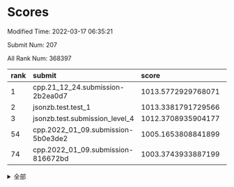 # Scores

Modified Time: 2022-03-17 06:35:21

Submit Num: 207

All Rank Num: 368397

| rank |               submit               |       score        |       sigma        | pk_num |
| :--- | :--------------------------------- | :----------------- | :----------------- | :----- |
| 1    | cpp.21_12_24.submission-2b2ea0d7   | 1013.5772929768071 | 0.8141754382494577 | 7122   |
| 2    | jsonzb.test.test_1                 | 1013.3381791729566 | 0.8427850101650697 | 7114   |
| 3    | jsonzb.test.submission_level_4     | 1012.3708935904177 | 0.7900429353236202 | 7122   |
| 54   | cpp.2022_01_09.submission-5b0e3de2 | 1005.1653808841899 | 0.7220179819316981 | 7115   |
| 74   | cpp.2022_01_09.submission-816672bd | 1003.3743933887199 | 0.7141501376024161 | 7120   |


<details>
<summary>全部</summary>

| rank |                 submit                 |       score        |       sigma        | pk_num |
| :--- | :------------------------------------- | :----------------- | :----------------- | :----- |
| 1    | cpp.21_12_24.submission-2b2ea0d7       | 1013.5772929768071 | 0.8141754382494577 | 7122   |
| 2    | jsonzb.test.test_1                     | 1013.3381791729566 | 0.8427850101650697 | 7114   |
| 3    | jsonzb.test.submission_level_4         | 1012.3708935904177 | 0.7900429353236202 | 7122   |
| 4    | gobigger.level_3.submission_level_3_12 | 1011.9094663511482 | 0.7834361373066611 | 7118   |
| 5    | gobigger.level_3.submission_level_3_5  | 1011.8678176549632 | 0.7674509833721186 | 7118   |
| 6    | gobigger.level_3.submission_level_3_39 | 1011.6989163921152 | 0.76938342206855   | 7116   |
| 7    | gobigger.level_3.submission_level_3_23 | 1011.398561462001  | 0.7573491341275749 | 7118   |
| 8    | gobigger.level_3.submission_level_3_4  | 1011.3581987838324 | 0.7714536787842243 | 7123   |
| 9    | gobigger.level_3.submission_level_3_3  | 1011.2544928521579 | 0.8221817912819616 | 7120   |
| 10   | gobigger.level_3.submission_level_3_18 | 1011.0304718550033 | 0.7749026760660049 | 7118   |
| 11   | gobigger.level_3.submission_level_3_28 | 1010.926097355288  | 0.782350727823505  | 7121   |
| 12   | gobigger.level_3.submission_level_3_9  | 1010.8772353094225 | 0.7799293545936039 | 7122   |
| 13   | gobigger.level_3.submission_level_3_45 | 1010.7538702591769 | 0.7744080852777634 | 7119   |
| 14   | gobigger.level_3.submission_level_3_7  | 1010.6649124145698 | 0.7720146647882072 | 7116   |
| 15   | gobigger.level_3.submission_level_3_47 | 1010.6486988802716 | 0.7705810066668491 | 7119   |
| 16   | gobigger.level_3.submission_level_3_6  | 1010.6253304131609 | 0.7830669617453103 | 7114   |
| 17   | gobigger.level_3.submission_level_3_37 | 1010.5850770495408 | 0.7708530062335676 | 7119   |
| 18   | gobigger.level_3.submission_level_3_16 | 1010.5468358861821 | 0.7737369953218843 | 7118   |
| 19   | gobigger.level_3.submission_level_3_25 | 1010.5298512290371 | 0.7727893302327252 | 7125   |
| 20   | gobigger.level_3.submission_level_3_24 | 1010.4247510664749 | 0.7464170545116285 | 7117   |
| 21   | gobigger.level_3.submission_level_3_38 | 1010.412129735606  | 0.7473816565971957 | 7120   |
| 22   | gobigger.level_3.submission_level_3_22 | 1010.3490762232123 | 0.7506498844606602 | 7116   |
| 23   | gobigger.level_3.submission_level_3_34 | 1010.3352095219825 | 0.7785595332192713 | 7117   |
| 24   | gobigger.level_3.submission_level_3_1  | 1010.316707020475  | 0.764436186349977  | 7119   |
| 25   | gobigger.level_3.submission_level_3_17 | 1010.2830056336677 | 0.7649171953440337 | 7116   |
| 26   | gobigger.level_3.submission_level_3_2  | 1010.2283091867012 | 0.7569394380377857 | 7118   |
| 27   | gobigger.level_3.submission_level_3_31 | 1010.1736033346774 | 0.7660469213946709 | 7119   |
| 28   | gobigger.level_3.submission_level_3_36 | 1010.1501840101539 | 0.759597657098948  | 7121   |
| 29   | gobigger.level_3.submission_level_3_30 | 1010.1191024291095 | 0.7887086327679457 | 7117   |
| 30   | gobigger.level_3.submission_level_3_35 | 1010.0470795285919 | 0.775812558907304  | 7120   |
| 31   | gobigger.level_3.submission_level_3_8  | 1009.9934489549984 | 0.7581451204262661 | 7125   |
| 32   | gobigger.level_3.submission_level_3_41 | 1009.9870743068317 | 0.7826012001640951 | 7120   |
| 33   | gobigger.level_3.submission_level_3_29 | 1009.9802699771003 | 0.7506228366275285 | 7117   |
| 34   | gobigger.level_3.submission_level_3_33 | 1009.9800206016187 | 0.7511827221354251 | 7120   |
| 35   | gobigger.level_3.submission_level_3_26 | 1009.9606829522156 | 0.7438018272514182 | 7118   |
| 36   | gobigger.level_3.submission_level_3_19 | 1009.8714900192531 | 0.7678366498602737 | 7117   |
| 37   | gobigger.level_3.submission_level_3_11 | 1009.8517605628683 | 0.7527062566858543 | 7115   |
| 38   | gobigger.level_3.submission_level_3_48 | 1009.8375867440395 | 0.767061133960465  | 7122   |
| 39   | gobigger.level_3.submission_level_3_13 | 1009.793618685991  | 0.7304995272045454 | 7119   |
| 40   | gobigger.level_3.submission_level_3_15 | 1009.7153957136277 | 0.7638543417419301 | 7121   |
| 41   | gobigger.level_3.submission_level_3_46 | 1009.7117130398778 | 0.7704613771229072 | 7116   |
| 42   | gobigger.level_3.submission_level_3_20 | 1009.5574668794966 | 0.7506625877485215 | 7120   |
| 43   | gobigger.level_3.submission_level_3_43 | 1009.5429579586275 | 0.7691686582382833 | 7117   |
| 44   | gobigger.level_3.submission_level_3_42 | 1009.5223933097714 | 0.770278219598254  | 7119   |
| 45   | gobigger.level_3.submission_level_3_40 | 1009.518902887704  | 0.7630404086820598 | 7122   |
| 46   | gobigger.level_3.submission_level_3_27 | 1009.4983437100966 | 0.7467656837596415 | 7123   |
| 47   | gobigger.level_3.submission_level_3_0  | 1009.3729122530846 | 0.7563888411248261 | 7117   |
| 48   | gobigger.level_3.submission_level_3_10 | 1009.3709759319541 | 0.7446567540080143 | 7120   |
| 49   | gobigger.level_3.submission_level_3_21 | 1009.0401425343464 | 0.770117627745825  | 7119   |
| 50   | gobigger.level_3.submission_level_3_14 | 1008.9545558695962 | 0.7394398043333964 | 7120   |
| 51   | gobigger.level_3.submission_level_3_44 | 1008.9513562208681 | 0.7295234998517752 | 7124   |
| 52   | gobigger.level_3.submission_level_3_32 | 1008.5312262689146 | 0.7461321351197131 | 7119   |
| 53   | gobigger.level_3.submission_level_3_49 | 1008.1491180842278 | 0.7462338054160272 | 7128   |
| 54   | cpp.2022_01_09.submission-5b0e3de2     | 1005.1653808841899 | 0.7220179819316981 | 7115   |
| 55   | gobigger.level_1.submission_level_1_11 | 1004.4261070483032 | 0.7137672723792016 | 7123   |
| 56   | gobigger.level_1.submission_level_1_48 | 1004.3951195768649 | 0.7219127193703357 | 7117   |
| 57   | gobigger.level_1.submission_level_1_42 | 1004.2836193984209 | 0.7293503962330151 | 7115   |
| 58   | gobigger.level_1.submission_level_1_3  | 1003.989974954663  | 0.7206200372062176 | 7117   |
| 59   | gobigger.level_1.submission_level_1_45 | 1003.988358078077  | 0.7319858589389762 | 7118   |
| 60   | gobigger.level_1.submission_level_1_29 | 1003.9056605786991 | 0.7325877016308631 | 7118   |
| 61   | gobigger.level_1.submission_level_1_38 | 1003.8820755974241 | 0.7262467876774462 | 7112   |
| 62   | gobigger.level_1.submission_level_1_12 | 1003.8787550557306 | 0.7164940946318586 | 7122   |
| 63   | gobigger.level_1.submission_level_1_20 | 1003.740825693347  | 0.7135201292406033 | 7119   |
| 64   | gobigger.level_1.submission_level_1_40 | 1003.7195804848807 | 0.7083587011847864 | 7118   |
| 65   | gobigger.level_1.submission_level_1_36 | 1003.7068528995817 | 0.7199213701291678 | 7119   |
| 66   | gobigger.level_1.submission_level_1_44 | 1003.6320950566047 | 0.7125730421261429 | 7122   |
| 67   | gobigger.level_1.submission_level_1_39 | 1003.5975302281681 | 0.7124062684289337 | 7114   |
| 68   | gobigger.level_1.submission_level_1_14 | 1003.547817830423  | 0.7120385437829749 | 7119   |
| 69   | gobigger.level_1.submission_level_1_26 | 1003.5061660297133 | 0.7152581687303401 | 7120   |
| 70   | gobigger.level_1.submission_level_1_18 | 1003.4991347291678 | 0.7207191204450807 | 7117   |
| 71   | gobigger.level_1.submission_level_1_47 | 1003.397590296391  | 0.7176007747135806 | 7119   |
| 72   | gobigger.level_1.submission_level_1_37 | 1003.3938802598178 | 0.7278427803967953 | 7121   |
| 73   | gobigger.level_1.submission_level_1_43 | 1003.3863425169327 | 0.7204315778129943 | 7121   |
| 74   | cpp.2022_01_09.submission-816672bd     | 1003.3743933887199 | 0.7141501376024161 | 7120   |
| 75   | gobigger.level_1.submission_level_1_19 | 1003.3659637390379 | 0.7158725096765961 | 7111   |
| 76   | gobigger.level_1.submission_level_1_25 | 1003.3622983620315 | 0.7283544138212256 | 7116   |
| 77   | gobigger.level_1.submission_level_1_15 | 1003.3553081850495 | 0.7207196063857076 | 7115   |
| 78   | gobigger.level_1.submission_level_1_2  | 1003.308614807348  | 0.7242204157913587 | 7117   |
| 79   | gobigger.level_1.submission_level_1_7  | 1003.2164627015521 | 0.717598082795829  | 7121   |
| 80   | gobigger.level_1.submission_level_1_22 | 1003.1900043080506 | 0.7036205659850276 | 7120   |
| 81   | gobigger.level_1.submission_level_1_27 | 1003.184805933278  | 0.7248742119501849 | 7120   |
| 82   | gobigger.level_1.submission_level_1_6  | 1003.1714571627565 | 0.7117832598351764 | 7122   |
| 83   | gobigger.level_1.submission_level_1_9  | 1003.1389331377502 | 0.7186139245393883 | 7120   |
| 84   | gobigger.level_1.submission_level_1_28 | 1003.1199458789984 | 0.7038382647546699 | 7114   |
| 85   | gobigger.level_1.submission_level_1_16 | 1003.0895066620652 | 0.7219894335448275 | 7124   |
| 86   | gobigger.level_1.submission_level_1_31 | 1002.9352323571859 | 0.7028379260057347 | 7112   |
| 87   | gobigger.level_1.submission_level_1_30 | 1002.9123331796665 | 0.7152242614741536 | 7119   |
| 88   | gobigger.level_1.submission_level_1_10 | 1002.8913079232844 | 0.7172160731201657 | 7117   |
| 89   | gobigger.level_1.submission_level_1_21 | 1002.8222445336314 | 0.7061398758464822 | 7117   |
| 90   | gobigger.level_1.submission_level_1_17 | 1002.8002108972995 | 0.7089188543769265 | 7119   |
| 91   | gobigger.level_1.submission_level_1_33 | 1002.7897569281675 | 0.7184701539483934 | 7120   |
| 92   | gobigger.level_1.submission_level_1_49 | 1002.7635429311538 | 0.7166066111972355 | 7120   |
| 93   | gobigger.level_1.submission_level_1_34 | 1002.713977435266  | 0.7149201555508778 | 7115   |
| 94   | gobigger.level_1.submission_level_1_24 | 1002.6441221630176 | 0.7218181143859077 | 7119   |
| 95   | gobigger.level_1.submission_level_1_1  | 1002.4976915342347 | 0.7185091417384636 | 7121   |
| 96   | gobigger.level_1.submission_level_1_5  | 1002.4951244565691 | 0.7221131028749912 | 7114   |
| 97   | gobigger.level_1.submission_level_1_35 | 1002.4849043236851 | 0.7167838151138356 | 7119   |
| 98   | gobigger.level_1.submission_level_1_41 | 1002.462427930025  | 0.714072082788343  | 7115   |
| 99   | gobigger.level_1.submission_level_1_23 | 1002.4495284396833 | 0.7121748280110287 | 7121   |
| 100  | gobigger.level_1.submission_level_1_13 | 1002.2465908142702 | 0.7179182071680404 | 7119   |
| 101  | gobigger.level_1.submission_level_1_4  | 1002.2395999324583 | 0.7043679577512135 | 7117   |
| 102  | gobigger.level_1.submission_level_1_46 | 1002.0776131399597 | 0.6927685656363975 | 7121   |
| 103  | gobigger.level_1.submission_level_1_8  | 1001.9429655388471 | 0.7140747696768333 | 7111   |
| 104  | gobigger.level_1.submission_level_1_0  | 1001.8448924286788 | 0.7088884824747054 | 7118   |
| 105  | gobigger.level_1.submission_level_1_32 | 1001.425888235887  | 0.7192966485014342 | 7113   |
| 106  | gobigger.random.submission_random_17   | 997.7689059035174  | 0.6959538045351157 | 7121   |
| 107  | gobigger.random.submission_random_46   | 997.2207607969239  | 0.7204625569964769 | 7120   |
| 108  | gobigger.random.submission_random_48   | 997.1118554207912  | 0.7193263265112354 | 7120   |
| 109  | gobigger.random.submission_random_44   | 997.093607201634   | 0.7056839809775493 | 7119   |
| 110  | gobigger.random.submission_random_14   | 997.0751972773285  | 0.7086935573147504 | 7120   |
| 111  | gobigger.random.submission_random_10   | 996.8862144560827  | 0.704899862604546  | 7120   |
| 112  | gobigger.random.submission_random_36   | 996.7263547912878  | 0.7083819730823013 | 7123   |
| 113  | gobigger.random.submission_random_49   | 996.617460829044   | 0.7168431207907388 | 7114   |
| 114  | gobigger.random.submission_random_38   | 996.5833801951858  | 0.7104166637022381 | 7117   |
| 115  | gobigger.random.submission_random_16   | 996.5811643968324  | 0.7062875494746951 | 7125   |
| 116  | gobigger.random.submission_random_12   | 996.5031975446934  | 0.7058188598286531 | 7119   |
| 117  | gobigger.random.submission_random_34   | 996.4220853528807  | 0.7037518652431743 | 7120   |
| 118  | gobigger.random.submission_random_6    | 996.3844814516849  | 0.7092269153426596 | 7117   |
| 119  | gobigger.random.submission_random_28   | 996.3614132329283  | 0.6951341616435049 | 7125   |
| 120  | gobigger.random.submission_random_47   | 996.3529448109881  | 0.7034351839215808 | 7121   |
| 121  | gobigger.random.submission_random_18   | 996.227836365903   | 0.703738809896308  | 7121   |
| 122  | gobigger.random.submission_random_19   | 996.1629387425146  | 0.7065186696733573 | 7122   |
| 123  | gobigger.random.submission_random_30   | 996.1445686699109  | 0.7129970463508662 | 7123   |
| 124  | gobigger.random.submission_random_2    | 996.1372303231784  | 0.7107580680745553 | 7121   |
| 125  | gobigger.random.submission_random_0    | 996.1310899505914  | 0.7030990712558634 | 7117   |
| 126  | gobigger.random.submission_random_4    | 996.1103346296399  | 0.7147160705824751 | 7120   |
| 127  | gobigger.random.submission_random_21   | 996.0637261615043  | 0.7177992859363156 | 7117   |
| 128  | gobigger.random.submission_random_40   | 996.0128122321271  | 0.7169269542614589 | 7121   |
| 129  | gobigger.random.submission_random_41   | 996.0029316503404  | 0.7201954885897246 | 7116   |
| 130  | gobigger.random.submission_random_27   | 995.9922974932613  | 0.7153890298595516 | 7118   |
| 131  | gobigger.random.submission_random_45   | 995.9681769881674  | 0.7062594211549029 | 7120   |
| 132  | gobigger.random.submission_random_29   | 995.9655333954954  | 0.7085827606552554 | 7121   |
| 133  | gobigger.random.submission_random_20   | 995.9637618601912  | 0.7147712680638557 | 7115   |
| 134  | gobigger.random.submission_random_3    | 995.9400243250485  | 0.7104146980042165 | 7118   |
| 135  | gobigger.random.submission_random_35   | 995.9174681607432  | 0.7113436472749055 | 7117   |
| 136  | gobigger.random.submission_random_31   | 995.7495850320121  | 0.71471122623612   | 7116   |
| 137  | gobigger.random.submission_random_32   | 995.7277466407194  | 0.7032835019069565 | 7119   |
| 138  | gobigger.random.submission_random_15   | 995.7094399645223  | 0.7130362008572956 | 7121   |
| 139  | gobigger.random.submission_random_42   | 995.6746454359933  | 0.7187374151207951 | 7118   |
| 140  | gobigger.random.submission_random_43   | 995.6660359985618  | 0.702637486608397  | 7116   |
| 141  | gobigger.random.submission_random_26   | 995.5448471213381  | 0.7144342324535948 | 7119   |
| 142  | gobigger.random.submission_random_8    | 995.5056220529434  | 0.7168703118910686 | 7121   |
| 143  | gobigger.random.submission_random_37   | 995.5023307164256  | 0.7055746971989735 | 7115   |
| 144  | gobigger.random.submission_random_23   | 995.452925628045   | 0.7207060321400056 | 7123   |
| 145  | gobigger.random.submission_random_1    | 995.4103574087887  | 0.7137063332968561 | 7119   |
| 146  | gobigger.random.submission_random_7    | 995.364170479193   | 0.7073093205651109 | 7120   |
| 147  | gobigger.random.submission_random_24   | 995.2940007878465  | 0.7321945836991538 | 7120   |
| 148  | gobigger.random.submission_random_11   | 995.1710265949466  | 0.7076716383567683 | 7118   |
| 149  | gobigger.random.submission_random_25   | 995.1578147345898  | 0.7130685714504827 | 7122   |
| 150  | gobigger.random.submission_random_9    | 995.1271315178835  | 0.7128278299150134 | 7118   |
| 151  | gobigger.random.submission_random_5    | 995.0615939845707  | 0.7162146925900057 | 7123   |
| 152  | gobigger.random.submission_random_22   | 994.8774177889735  | 0.713084498747429  | 7114   |
| 153  | gobigger.random.submission_random_33   | 994.8708754318411  | 0.714609365745217  | 7113   |
| 154  | gobigger.random.submission_random_39   | 994.8321176176478  | 0.7040163765061025 | 7119   |
| 155  | gobigger.random.submission_random_13   | 994.3501654757508  | 0.7186064232472801 | 7121   |
| 156  | gobigger.level_2.submission_level_2_22 | 993.9599385900711  | 0.7351161850302554 | 7117   |
| 157  | gobigger.level_2.submission_level_2_42 | 993.8949648007873  | 0.7411705698132042 | 7119   |
| 158  | gobigger.level_2.submission_level_2_14 | 993.7009817509727  | 0.733718595283595  | 7118   |
| 159  | gobigger.level_2.submission_level_2_27 | 993.676103941648   | 0.7222012618608481 | 7123   |
| 160  | gobigger.level_2.submission_level_2_29 | 993.4118943989239  | 0.7521711139345166 | 7118   |
| 161  | gobigger.level_2.submission_level_2_23 | 993.3435308959644  | 0.7405686266949145 | 7119   |
| 162  | gobigger.level_2.submission_level_2_12 | 993.1219437933231  | 0.7396813952664485 | 7119   |
| 163  | gobigger.level_2.submission_level_2_32 | 992.9834863224285  | 0.7344145814989632 | 7122   |
| 164  | gobigger.level_2.submission_level_2_18 | 992.9149416666484  | 0.7327397886743006 | 7118   |
| 165  | gobigger.level_2.submission_level_2_31 | 992.9027389576697  | 0.7502898437609128 | 7121   |
| 166  | gobigger.level_2.submission_level_2_48 | 992.9013892830387  | 0.752940125240472  | 7116   |
| 167  | gobigger.level_2.submission_level_2_13 | 992.890761813961   | 0.7344642540339602 | 7118   |
| 168  | gobigger.level_2.submission_level_2_24 | 992.8376570239003  | 0.7381302479364239 | 7125   |
| 169  | gobigger.level_2.submission_level_2_17 | 992.8197377236162  | 0.7456207729014517 | 7115   |
| 170  | gobigger.level_2.submission_level_2_49 | 992.6118323277174  | 0.7401537387391895 | 7120   |
| 171  | gobigger.level_2.submission_level_2_3  | 992.5995219393991  | 0.7482218124150812 | 7118   |
| 172  | gobigger.level_2.submission_level_2_35 | 992.5264075382574  | 0.733326168776112  | 7118   |
| 173  | gobigger.level_2.submission_level_2_7  | 992.5177035160442  | 0.7505092671931496 | 7122   |
| 174  | gobigger.level_2.submission_level_2_44 | 992.3979804450713  | 0.7263359571101694 | 7118   |
| 175  | gobigger.level_2.submission_level_2_20 | 992.367002460509   | 0.7387056085607941 | 7115   |
| 176  | gobigger.level_2.submission_level_2_36 | 992.3395409134326  | 0.7513821904568491 | 7116   |
| 177  | gobigger.level_2.submission_level_2_15 | 992.2711637701449  | 0.7584948448374773 | 7120   |
| 178  | gobigger.level_2.submission_level_2_8  | 992.269338393643   | 0.7442421100493917 | 7120   |
| 179  | gobigger.level_2.submission_level_2_21 | 992.2513905304539  | 0.7406514600980013 | 7121   |
| 180  | gobigger.level_2.submission_level_2_11 | 992.154822312413   | 0.7514583408688466 | 7118   |
| 181  | gobigger.level_2.submission_level_2_30 | 992.1239096203878  | 0.7479021866455423 | 7114   |
| 182  | gobigger.level_2.submission_level_2_37 | 992.0980987174811  | 0.7204933607380406 | 7118   |
| 183  | gobigger.level_2.submission_level_2_33 | 992.0566498140979  | 0.7352320233516136 | 7113   |
| 184  | gobigger.level_2.submission_level_2_43 | 992.0387399302447  | 0.7482147070847902 | 7120   |
| 185  | gobigger.level_2.submission_level_2_46 | 992.0178724394277  | 0.7423420590449624 | 7112   |
| 186  | gobigger.level_2.submission_level_2_41 | 991.9844022914074  | 0.7299835189305558 | 7118   |
| 187  | gobigger.level_2.submission_level_2_40 | 991.6893051057634  | 0.7589798744116056 | 7117   |
| 188  | gobigger.level_2.submission_level_2_39 | 991.6794227260787  | 0.7487443190004809 | 7124   |
| 189  | gobigger.level_2.submission_level_2_5  | 991.674084884492   | 0.7444686013315976 | 7120   |
| 190  | gobigger.level_2.submission_level_2_28 | 991.5889869052085  | 0.7518160622404273 | 7116   |
| 191  | gobigger.level_2.submission_level_2_38 | 991.5555273424512  | 0.7317289372188889 | 7120   |
| 192  | gobigger.level_2.submission_level_2_19 | 991.5535921789957  | 0.7477291021275004 | 7124   |
| 193  | gobigger.level_2.submission_level_2_0  | 991.4683087505675  | 0.7652908873128796 | 7123   |
| 194  | gobigger.level_2.submission_level_2_6  | 991.4083843210951  | 0.7589310342042528 | 7116   |
| 195  | gobigger.level_2.submission_level_2_16 | 991.369048446388   | 0.7560847469884932 | 7122   |
| 196  | gobigger.level_2.submission_level_2_10 | 991.3223652048465  | 0.742592508417514  | 7120   |
| 197  | gobigger.level_2.submission_level_2_4  | 991.273469449295   | 0.766244605756067  | 7118   |
| 198  | gobigger.level_2.submission_level_2_26 | 991.2300987133906  | 0.7478477747597462 | 7112   |
| 199  | gobigger.level_2.submission_level_2_9  | 991.1633033015283  | 0.7675644656983615 | 7114   |
| 200  | gobigger.level_2.submission_level_2_1  | 991.1269403230932  | 0.7447598039980304 | 7115   |
| 201  | gobigger.level_2.submission_level_2_45 | 991.1115465270681  | 0.7365965240930893 | 7120   |
| 202  | gobigger.level_2.submission_level_2_25 | 990.9053672502121  | 0.7705780376965119 | 7116   |
| 203  | gobigger.level_2.submission_level_2_2  | 990.8622792364774  | 0.7705013104291558 | 7123   |
| 204  | gobigger.level_2.submission_level_2_34 | 990.5723981231987  | 0.7624311714699358 | 7123   |
| 205  | gobigger.level_2.submission_level_2_47 | 990.4157036378406  | 0.7917736355771507 | 7119   |
| 206  | gobigger.none.submission_none_0        | 977.4596129927942  | 1.3080853429105326 | 7126   |
| 207  | gobigger.none.submission_none_1        | 973.4661047697904  | 1.7972410576813782 | 7118   |

</details>